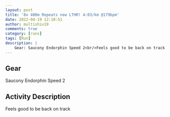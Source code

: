 ```yaml
---
layout: post
title: '8x 400m Repeats new LTHR! 4:03/km @179bpm'
date: 2022-04-19 12:10:51
author: multishiv19
comments: true
category: [runs]
tags: [Run]
description: |
    Gear: Saucony Endorphin Speed 2<br/>Feels good to be back on track
---
```


## Gear
Saucony Endorphin Speed 2

## Activity Description
Feels good to be back on track


<div width='100%' class='strava-embed-placeholder' data-embed-type='activity' data-embed-id='7004758657'></div>
<script src='https://strava-embeds.com/embed.js'></script>
